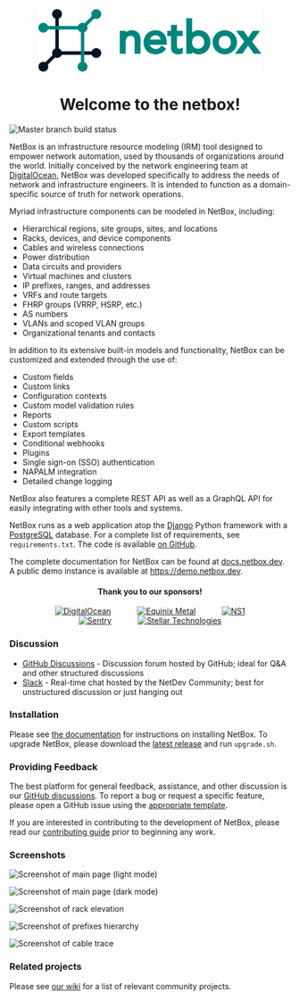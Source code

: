 <div align="center">
  <img src="https://raw.githubusercontent.com/netbox-community/netbox/develop/docs/netbox_logo.svg" width="400" alt="NetBox logo" />
  <h1 style = "text-align : center" >Welcome to the netbox!</h1>
</div>


![Master branch build status](https://github.com/netbox-community/netbox/workflows/CI/badge.svg?branch=master)

NetBox is an infrastructure resource modeling (IRM) tool designed to empower
network automation, used by thousands of organizations around the world.
Initially conceived by the network engineering team at
[DigitalOcean](https://www.digitalocean.com/), NetBox was developed specifically
to address the needs of network and infrastructure engineers. It is intended to
function as a domain-specific source of truth for network operations.

Myriad infrastructure components can be modeled in NetBox, including:

* Hierarchical regions, site groups, sites, and locations
* Racks, devices, and device components
* Cables and wireless connections
* Power distribution
* Data circuits and providers
* Virtual machines and clusters
* IP prefixes, ranges, and addresses
* VRFs and route targets
* FHRP groups (VRRP, HSRP, etc.)
* AS numbers
* VLANs and scoped VLAN groups
* Organizational tenants and contacts

In addition to its extensive built-in models and functionality, NetBox can be
customized and extended through the use of:

* Custom fields
* Custom links
* Configuration contexts
* Custom model validation rules
* Reports
* Custom scripts
* Export templates
* Conditional webhooks
* Plugins
* Single sign-on (SSO) authentication
* NAPALM integration
* Detailed change logging

NetBox also features a complete REST API as well as a GraphQL API for easily
integrating with other tools and systems.

NetBox runs as a web application atop the [Django](https://www.djangoproject.com/)
Python framework with a [PostgreSQL](https://www.postgresql.org/) database. For a
complete list of requirements, see `requirements.txt`. The code is available [on GitHub](https://github.com/netbox-community/netbox).

The complete documentation for NetBox can be found at [docs.netbox.dev](https://docs.netbox.dev/). A public demo instance is available at https://demo.netbox.dev.

<div align="center">
  <h4>Thank you to our sponsors!</h4>

  [![DigitalOcean](https://raw.githubusercontent.com/wiki/netbox-community/netbox/images/sponsors/digitalocean.png)](https://try.digitalocean.com/developer-cloud)
  &nbsp;&nbsp;&nbsp;&nbsp;&nbsp;&nbsp;&nbsp;&nbsp;&nbsp;&nbsp;
  [![Equinix Metal](https://raw.githubusercontent.com/wiki/netbox-community/netbox/images/sponsors/equinix.png)](https://metal.equinix.com/)
  &nbsp;&nbsp;&nbsp;&nbsp;&nbsp;&nbsp;&nbsp;&nbsp;&nbsp;&nbsp;
  [![NS1](https://raw.githubusercontent.com/wiki/netbox-community/netbox/images/sponsors/ns1.png)](https://ns1.com/)
  <br />
  [![Sentry](https://raw.githubusercontent.com/wiki/netbox-community/netbox/images/sponsors/sentry.png)](https://sentry.io/)
  &nbsp;&nbsp;&nbsp;&nbsp;&nbsp;&nbsp;&nbsp;&nbsp;&nbsp;&nbsp;
  [![Stellar Technologies](https://raw.githubusercontent.com/wiki/netbox-community/netbox/images/sponsors/stellar.png)](https://stellar.tech/)

</div>

### Discussion

* [GitHub Discussions](https://github.com/netbox-community/netbox/discussions) - Discussion forum hosted by GitHub; ideal for Q&A and other structured discussions
* [Slack](https://netdev.chat/) - Real-time chat hosted by the NetDev Community; best for unstructured discussion or just hanging out

### Installation

Please see [the documentation](https://docs.netbox.dev/) for
instructions on installing NetBox. To upgrade NetBox, please download the
[latest release](https://github.com/netbox-community/netbox/releases) and
run `upgrade.sh`.

### Providing Feedback

The best platform for general feedback, assistance, and other discussion is our
[GitHub discussions](https://github.com/netbox-community/netbox/discussions).
To report a bug or request a specific feature, please open a GitHub issue using
the [appropriate template](https://github.com/netbox-community/netbox/issues/new/choose).

If you are interested in contributing to the development of NetBox, please read
our [contributing guide](CONTRIBUTING.md) prior to beginning any work.

### Screenshots

![Screenshot of main page (light mode)](docs/media/screenshots/home-light.png "Main page (light mode)")

![Screenshot of main page (dark mode)](docs/media/screenshots/home-dark.png "Main page (dark mode)")

![Screenshot of rack elevation](docs/media/screenshots/rack.png "Rack elevation")

![Screenshot of prefixes hierarchy](docs/media/screenshots/prefixes-list.png "Prefixes hierarchy")

![Screenshot of cable trace](docs/media/screenshots/cable-trace.png "Cable tracing")

### Related projects

Please see [our wiki](https://github.com/netbox-community/netbox/wiki/Community-Contributions)
for a list of relevant community projects.
